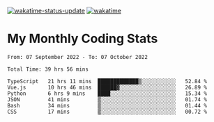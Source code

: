 [![wakatime-status-update](https://github.com/noopurphalak/noopurphalak/workflows/wakatime-status-update/badge.svg)](https://github.com/noopurphalak/noopurphalak/actions/workflows/main.yml)
[![wakatime](https://wakatime.com/badge/user/80ace140-ef40-4fdd-b8ed-f3be3d2e1aea.svg)](https://wakatime.com/@80ace140-ef40-4fdd-b8ed-f3be3d2e1aea)

# My Monthly Coding Stats

<!--START_SECTION:waka-->

```text
From: 07 September 2022 - To: 07 October 2022

Total Time: 39 hrs 56 mins

TypeScript   21 hrs 11 mins  █████████████▒░░░░░░░░░░░   52.84 %
Vue.js       10 hrs 46 mins  ██████▓░░░░░░░░░░░░░░░░░░   26.89 %
Python       6 hrs 9 mins    ████░░░░░░░░░░░░░░░░░░░░░   15.34 %
JSON         41 mins         ▒░░░░░░░░░░░░░░░░░░░░░░░░   01.74 %
Bash         34 mins         ▒░░░░░░░░░░░░░░░░░░░░░░░░   01.44 %
CSS          17 mins         ▒░░░░░░░░░░░░░░░░░░░░░░░░   00.72 %
```

<!--END_SECTION:waka-->
